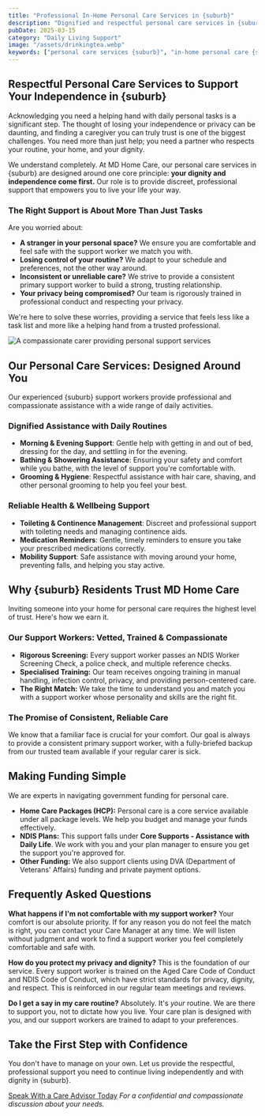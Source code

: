 ```yaml
---
title: "Professional In-Home Personal Care Services in {suburb}"
description: "Dignified and respectful personal care services in {suburb}. Our trained support workers provide compassionate assistance with daily routines, hygiene, and mobility, helping you live independently and with confidence."
pubDate: 2025-03-15
category: "Daily Living Support"
image: "/assets/drinkingtea.webp"
keywords: ["personal care services {suburb}", "in-home personal care {suburb}", "personal care assistance {suburb}", "daily living support {suburb}"]
---
```


## Respectful Personal Care Services to Support Your Independence in {suburb}

Acknowledging you need a helping hand with daily personal tasks is a significant step. The thought of losing your independence or privacy can be daunting, and finding a caregiver you can truly trust is one of the biggest challenges. You need more than just help; you need a partner who respects your routine, your home, and your dignity.

We understand completely. At MD Home Care, our personal care services in {suburb} are designed around one core principle: **your dignity and independence come first.** Our role is to provide discreet, professional support that empowers you to live your life your way.

### The Right Support is About More Than Just Tasks

Are you worried about:
*   **A stranger in your personal space?** We ensure you are comfortable and feel safe with the support worker we match you with.
*   **Losing control of your routine?** We adapt to your schedule and preferences, not the other way around.
*   **Inconsistent or unreliable care?** We strive to provide a consistent primary support worker to build a strong, trusting relationship.
*   **Your privacy being compromised?** Our team is rigorously trained in professional conduct and respecting your privacy.

We're here to solve these worries, providing a service that feels less like a task list and more like a helping hand from a trusted professional.

![A compassionate carer providing personal support services](/assets/carer.webp)

## Our Personal Care Services: Designed Around You

Our experienced {suburb} support workers provide professional and compassionate assistance with a wide range of daily activities.

### Dignified Assistance with Daily Routines
*   **Morning & Evening Support**: Gentle help with getting in and out of bed, dressing for the day, and settling in for the evening.
*   **Bathing & Showering Assistance**: Ensuring your safety and comfort while you bathe, with the level of support you're comfortable with.
*   **Grooming & Hygiene**: Respectful assistance with hair care, shaving, and other personal grooming to help you feel your best.

### Reliable Health & Wellbeing Support
*   **Toileting & Continence Management**: Discreet and professional support with toileting needs and managing continence aids.
*   **Medication Reminders**: Gentle, timely reminders to ensure you take your prescribed medications correctly.
*   **Mobility Support**: Safe assistance with moving around your home, preventing falls, and helping you stay active.

## Why {suburb} Residents Trust MD Home Care

Inviting someone into your home for personal care requires the highest level of trust. Here's how we earn it.

### Our Support Workers: Vetted, Trained & Compassionate
*   **Rigorous Screening:** Every support worker passes an NDIS Worker Screening Check, a police check, and multiple reference checks.
*   **Specialised Training:** Our team receives ongoing training in manual handling, infection control, privacy, and providing person-centered care.
*   **The Right Match:** We take the time to understand you and match you with a support worker whose personality and skills are the right fit.

### The Promise of Consistent, Reliable Care
We know that a familiar face is crucial for your comfort. Our goal is always to provide a consistent primary support worker, with a fully-briefed backup from our trusted team available if your regular carer is sick.

## Making Funding Simple
We are experts in navigating government funding for personal care.

*   **Home Care Packages (HCP):** Personal care is a core service available under all package levels. We help you budget and manage your funds effectively.
*   **NDIS Plans:** This support falls under **Core Supports - Assistance with Daily Life**. We work with you and your plan manager to ensure you get the support you're approved for.
*   **Other Funding:** We also support clients using DVA (Department of Veterans' Affairs) funding and private payment options.

## Frequently Asked Questions

**What happens if I'm not comfortable with my support worker?**
Your comfort is our absolute priority. If for any reason you do not feel the match is right, you can contact your Care Manager at any time. We will listen without judgment and work to find a support worker you feel completely comfortable and safe with.

**How do you protect my privacy and dignity?**
This is the foundation of our service. Every support worker is trained on the Aged Care Code of Conduct and NDIS Code of Conduct, which have strict standards for privacy, dignity, and respect. This is reinforced in our regular team meetings and reviews.

**Do I get a say in my care routine?**
Absolutely. It's *your* routine. We are there to support you, not to dictate how you live. Your care plan is designed with you, and our support workers are trained to adapt to your preferences.

## Take the First Step with Confidence

You don't have to manage on your own. Let us provide the respectful, professional support you need to continue living independently and with dignity in {suburb}.

[Speak With a Care Advisor Today](/contact)
*For a confidential and compassionate discussion about your needs.* 